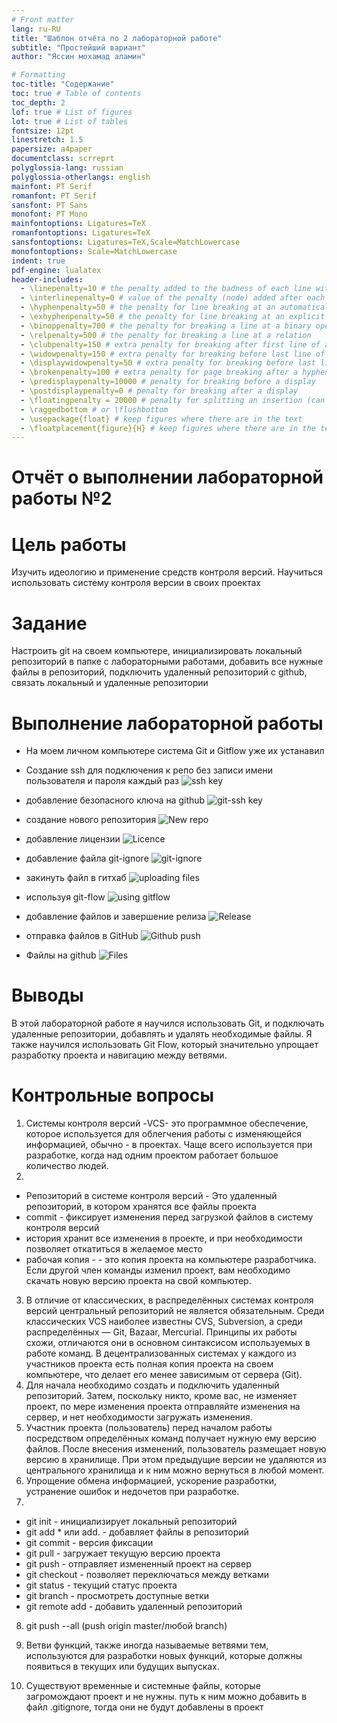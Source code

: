```yaml
---
# Front matter
lang: ru-RU
title: "Шаблон отчёта по 2 лабораторной работе"
subtitle: "Простейший вариант"
author: "Яссин мохамад аламин"

# Formatting
toc-title: "Содержание"
toc: true # Table of contents
toc_depth: 2
lof: true # List of figures
lot: true # List of tables
fontsize: 12pt
linestretch: 1.5
papersize: a4paper
documentclass: scrreprt
polyglossia-lang: russian
polyglossia-otherlangs: english
mainfont: PT Serif
romanfont: PT Serif
sansfont: PT Sans
monofont: PT Mono
mainfontoptions: Ligatures=TeX
romanfontoptions: Ligatures=TeX
sansfontoptions: Ligatures=TeX,Scale=MatchLowercase
monofontoptions: Scale=MatchLowercase
indent: true
pdf-engine: lualatex
header-includes:
  - \linepenalty=10 # the penalty added to the badness of each line within a paragraph (no associated penalty node) Increasing the value makes tex try to have fewer lines in the paragraph.
  - \interlinepenalty=0 # value of the penalty (node) added after each line of a paragraph.
  - \hyphenpenalty=50 # the penalty for line breaking at an automatically inserted hyphen
  - \exhyphenpenalty=50 # the penalty for line breaking at an explicit hyphen
  - \binoppenalty=700 # the penalty for breaking a line at a binary operator
  - \relpenalty=500 # the penalty for breaking a line at a relation
  - \clubpenalty=150 # extra penalty for breaking after first line of a paragraph
  - \widowpenalty=150 # extra penalty for breaking before last line of a paragraph
  - \displaywidowpenalty=50 # extra penalty for breaking before last line before a display math
  - \brokenpenalty=100 # extra penalty for page breaking after a hyphenated line
  - \predisplaypenalty=10000 # penalty for breaking before a display
  - \postdisplaypenalty=0 # penalty for breaking after a display
  - \floatingpenalty = 20000 # penalty for splitting an insertion (can only be split footnote in standard LaTeX)
  - \raggedbottom # or \flushbottom
  - \usepackage{float} # keep figures where there are in the text
  - \floatplacement{figure}{H} # keep figures where there are in the text
---
```


# Отчёт о выполнении лабораторной работы №2 


# Цель работы

Изучить идеологию и применение средств контроля версий.
Научиться использовать систему контроля версии в своих проектах

# Задание

Настроить git на своем компьютере, инициализировать локальный репозиторий в папке с лабораторными работами,
добавить все нужные файлы в репозиторий, подключить удаленный репозиторий с github, связать локальный и удаленные репозитории


# Выполнение лабораторной работы
- На моем личном компьютере система Git и Gitflow уже их устанавил

- Создание ssh для подключения к репо без записи имени пользователя и пароля каждый раз
![ssh key](img/2.1.jpg)
- добавление безопасного ключа на github
![git-ssh key](img/2.2.jpg)
- создание нового репозитория
![New repo](img/2.3.jpg)
- добавление лицензии
![Licence](img/2.4.jpg)
- добавление файла git-ignore
![git-ignore](img/2.5.jpg)
- закинуть файл в гитхаб
![uploading files](img/2.6.jpg)
- используя git-flow
![using gitflow](img/2.7.jpg)
- добавление файлов и завершение релиза
![Release](img/2.8.jpg)
- отправка файлов в GitHub
![Github push](img/2.9.jpg)
- Файлы на github
![Files](img/2.10.jpg)


# Выводы
В этой лабораторной работе я научился использовать Git, 
и подключать удаленные репозитории, добавлять и удалять необходимые файлы.
Я также научился использовать Git Flow, который значительно упрощает разработку проекта и навигацию между ветвями.

# Контрольные вопросы

1. Системы контроля версий -VCS- это программное обеспечение, которое используется для облегчения работы с изменяющейся информацией, обычно - в проектах. Чаще всего используется при разработке, когда над одним проектом работает большое количество людей.
2.
- Репозиторий в системе контроля версий - Это удаленный репозиторий, в котором хранятся все файлы проекта
- commit - фиксирует изменения перед загрузкой файлов в систему контроля версий
- история хранит все изменения в проекте, и при необходимости позволяет откатиться в желаемое место
- рабочая копия - - это копия проекта на компьютере разработчика. Если другой член команды изменил проект, вам необходимо скачать новую версию проекта на свой компьютер.
3. В отличие от классических, в распределённых системах контроля версий центральный репозиторий не является обязательным. Среди классических VCS наиболее известны CVS, Subversion, а среди распределённых — Git, Bazaar, Mercurial. Принципы их работы схожи, отличаются они в основном синтаксисом используемых в работе команд.
В децентрализованных системах у каждого из участников проекта есть полная копия проекта на своем компьютере, что делает его менее зависимым от сервера (Git).
4. Для начала необходимо создать и подключить удаленный репозиторий. Затем, поскольку никто, кроме вас, не изменяет проект, по мере изменения проекта отправляйте изменения на сервер, и нет необходимости загружать изменения.
5. Участник проекта (пользователь) перед началом работы посредством определённых команд получает нужную ему версию файлов. После внесения изменений, пользователь размещает новую версию в хранилище. При этом предыдущие версии не удаляются из центрального хранилища и к ним можно вернуться в любой момент.
6. Упрощение обмена информацией, ускорение разработки, устранение ошибок и недочетов при разработке.
7.
- git init - инициализирует локальный репозиторий
- git add * или add. - добавляет файлы в репозиторий
- git commit - версия фиксации
- git pull - загружает текущую версию проекта
- git push - отправляет измененный проект на сервер
- git checkout - позволяет переключаться между ветками
- git status - текущий статус проекта
- git branch - просмотреть доступные ветки
- git remote add - добавить удаленный репозиторий
8. git push --all (push origin master/любой branch)
   
9.  Ветви функций, также иногда называемые ветвями тем, используются для разработки новых функций, которые должны появиться в текущих или будущих выпусках.
    
10. Существуют временные и системные файлы, которые загромождают проект и не нужны. путь к ним можно добавить в файл .gitignore, тогда они не будут добавлены в проект